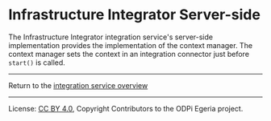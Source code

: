 <!-- SPDX-License-Identifier: CC-BY-4.0 -->
<!-- Copyright Contributors to the ODPi Egeria project 2020. -->

# Infrastructure Integrator Server-side

The Infrastructure Integrator integration service's server-side implementation provides 
the implementation of the context manager.  The context manager sets the context in an integration
connector just before `start()` is called.
 

----
Return to the [integration service overview](..)

----
License: [CC BY 4.0](https://creativecommons.org/licenses/by/4.0/),
Copyright Contributors to the ODPi Egeria project.